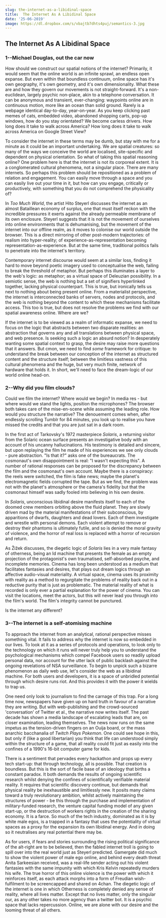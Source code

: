 ```yaml
---
slug: the-internet-as-a-libidinal-space
title:  The Internet As A Libidinal Space
date: '25-06-2019'
image: https://dl.dropbox.com/s/vbajtb7dhts4puj/semantics-3.jpg
---
```


## The Internet As A Libidinal Space

### 1--Michael Douglas, out the car now

How should we construct our spatial notions of the internet? Primarily, it would seem that the online world is an infinite sprawl, an endless open expanse. But even within that boundless continuum, online space has it's own geography, it's own geometry, and it's own dimensionality. What these are and how they govern our movements is not straight-forward. It's a non-euclidean, largely psychic non-place, akin to a telephone conversation. It can be anonymous and transient, ever-changing: waypoints online are in continuous motion, more like an ocean than solid ground. Rarely is a webpage identical day-to-day, year-on-year. As you keep clicking past memes of cats, embedded video, abandoned shopping carts, pop-up windows, how do you stay orientated? We become carless drivers. How long does it take to walk across America? How long does it take to walk across America on Google Street View?

To consider the internet in these terms may be dumb, but stay with me for a minute as it could be an important undertaking. We are spatial creatures: so many of the ways we conceive the world are localised, site-specific and dependent on physical orientation. So what of taking this spatial reasoning online? One problem here is that the internet is not its corporeal extent. It is a conglomerated cultural phenomena, not a singular place. There are many internets. So perhaps this problem should be repositioned as a problem of relation and engagement. You can easily move through a space and you can easily live out your time in it, but how can you engage, critically or productively, with something that you do not comprehend the physicality of?

In _Too Much World_, the artist Hito Steyerl discusses the internet as an almost Bataillean economy of surplus, one that must itself reckon with the incredible pressures it exerts against the already permeable membrane of its own enclosure. Steyerl suggests that it is not the movement of ourselves into online environments that is dehumanising, but the movement of the internet into our offline realm, as it moves to colonise our world outside the browser. This is a direct mirroring of other post-modern trajectories: of realism into hyper-reality; of experience-as-representation becoming representation-as-experience. But at the same time, traditional politics fails to penetrate into the internet's territory.

Contemporary internet discourse would seem at a similar loss, finding it hard to move beyond poetic imagery used to conceptualise the web, failing to break the threshold of metaphor. But perhaps this illuminates a layer to the web's logic: as metaphor; as a virtual space of Deleuzian possibility. In a semiotic sense, the web is nothing but a set of signifiers hyperlinked together, lacking physical counterpart. This is true, but ironically tells us next to nothing about being present online. From a materialist perspective, the internet is interconnected banks of servers, nodes and protocols, and the web is nothing beyond the content to which these mechanisms facilitate access. This too is true, but does not resolve the problems we find with our spatial awareness online. Where are we?

If the internet is to be viewed as a realm of informatic expanse, we need to focus on the logic that abstracts between two disparate realities: an abstraction that governs any and all translations between physical space, and web presence. Is seeking such a logic an absurd notion? In desperately wanting some spatial context to grasp, the desire may raise more questions that it answers. But cmon, we need to find _some_ framework for critique: to understand the break between our conception of the internet as structured content and the structure itself; between the limitless vastness of this cultural phenomena and the huge, but very much finite, network of hardware that holds it. In short, we'll need to face the dream-logic of our world online head-on.

### 2--Why did you film clouds?

Could we film the internet? Where would we begin? In media res - but where would we stand the lights, position the microphones? The browser both takes care of the mise-en-scene while assuming the leading role. How
would you structure the narrative? The denouement comes when, after endlessly scrolling Tumblr for 84 minutes, you look up to realise you have missed the credits and that you are just sat in a dark room.

In the first act of Tarkovsky's 1972 masterpiece _Solaris_, a returning visitor from the Solaric ocean surface presents an investigative body with an account of his uncanny hallucinations. His testimony is detailed and sincere, but upon replaying the film he made of his experiences we see only clouds - pure abstraction. "Is that it?" asks one of the bureaucrats. The cosmonaut's own disappointment is real: "I wasn't expecting this". A number of rational responses can be proposed for the discrepancy between the film and the cosmonaut's own account. Maybe there is a conspiracy: the reels were switched, the film is fake news; maybe the planet's electromagnetic fields corrupted the tape. But as we find, the problem was not with the planet's atmosphere or the camera's fidelity but that the cosmonaut himself was sadly fooled into believing in his own desire.

In _Solaris_, unconscious libidinal desire manifests itself to each of the doomed crew members orbiting above the fluid planet. They are slowly driven mad by the material manifestations of their subconscious, by apparitions of dwarfs, daughters and dead lovers. Each of them investigate and wrestle with personal demons. Each violent attempt to remove or destroy their phantoms is ultimately futile, and so is denied the moral gravity of violence, and the horror of real loss is replaced with a horror of recursion and return.

As Žižek discusses, the diegetic logic of _Solaris_ lies in a very male fantasy of otherness, being an Id machine that presents the female as an empty projection of the protagonist's own traumatised, self-absorbed psyche, and incomplete memories. Cinema has long been understood as a medium that facilitates fantasies and desires, that plays out dream logics through an affective audio-visual materiality. A virtual space, cinema uses its proximity with reality as a method to regurgitate the problems of reality back out in a reductive purity that is just as problematic. The material reality of what is recorded is only ever a partial explanation for the power of cinema. You can visit the locations, meet the actors, but this will never lead you through into the film's world. The film's integrity cannot be punctured.

Is the internet any different?

### 3--The internet is a self-atomising machine

To approach the internet from an analytical, rational perspective misses something vital. It fails to address why the internet is now so embedded in our lives. To look at it as a series of protocols and operations, to look only to the technology on which it runs will never truly help you to understand the psychological mechanisms which compel Facebook users so readily upload personal data, nor account for the utter lack of public backlash against the ongoing revelations of NSA surveillance. To begin to unpick such a bizarre phenomenon as daily web use, let's consider the web as a libidinal machine. For both users and developers, it is a space of unbridled potential through which desire runs riot. And this provides it with the power it wields to trap us.

One need only look to journalism to find the carnage of this trap. For a long time now, newspapers have given up on hard truth in favour of a narrative they are writing. But with web-publishing and the crowd-sourced 'conversation' of Twitter et al., the narrative now writes itself. The past decade has shown a media landscape of escalating leads that are, on closer examination, leading themselves. The news now runs on the same impetus as the tension-driven fingers on an Ouija board, or the mass anarchic bacchanalia of _Twitch Plays Pokemon_. One could see hope in this, but only if (like a good libertarian) you think that life can understood simply within the structure of a game, that all reality could fit just as easily into the confines of a 1990's 16-bit computer game for kids.

There is a sentiment that pervades every hackathon and props up every tech start-up: that through technology, all is possible. That creation is boundless. But this is the sort of facile base of an ideology that births a constant paradox. It both demands the results of ongoing scientific research whilst denying the confines of scientifically verifiable material reality. It requires that scientific discovery continue, but demands that physical reality be inexhaustible and limitlessly new. It posits many claims toward a truly revolutionary ambition, whilst actively maintaining the structures of power - be this through the purchase and implementation of military-funded research, the venture capital funding model of any given start-up, or the destruction of workers rights in the creation of the sharing economy. It is a farce. So much of the tech industry, dominated as it is by white male egos, is a trapped in a fantasy that uses the potentiality of virtual spaces as a proxy for the expansion its own libidinal energy. And in doing so it neutralises any real potential there may be.

As for users, if fears and stories surrounding the rising political significance of the alt-right are to be believed, then the fabled internet troll is going to spill over into the real world just as Steyerl predicted. Gamergate did much to show the violent power of male ego online, and behind every death threat Anita Sarkeesian received, was a real-life sender acting out his violent fantasies with the same impunity with which Kris Kelvin repeatedly murders his wife. The true horror of this online violence is the power with which it reinforces itself, as each attack morphs into a form of Freudian wish-fulfilment to be screencapped and shared on 4chan. The diegetic logic of the internet is one in which Otherness is completely denied any sense of reality, where all lives matter. Except that no lives matter, only the singular our, as any other takes no more agency than a twitter bot. It is a psychic space that lacks repercussion. Online, we are alone with our desire and the looming threat of all others.
